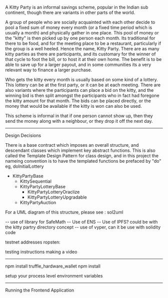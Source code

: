 A Kitty Party is an informal savings scheme, popular in the Indian sub continent, though there are variants in other parts of the world.

A group of people who are socially acquainted with each other decide to pool a fixed sum of money every month (or a fixed time period which is usually a month) and physically gather in one place. This pool of money or the "kitty" is then picked up by one person each month. Its traditional for there to be food, and for the meeting place to be a restaurant, particularly if the group is a well heeled. Hence the name, Kitty Party. There are as many kitty parties as there are participants, and its customary for the winner of that cycle to foot the bill, or to host it at their own home. The benefit is to be able to save up for a larger payout, and in some communities its a very relevant way to finance a larger purchase.

Who gets the kitty every month is usually based on some kind of a lottery. This lottery can be at the first party, or it can be at each meeting. There are also variants where the participants can place a bid on the kitty, and the winning bid is then split amongst the participants who in fact had foregone the kitty amount for that month. The bids can be placed directly, or the money that would be available if the kitty is won can also be used.

This scheme is informal in that if one person cannot show up, then they send the money along with a neighbour, or they drop it off the  next day.

----------------

Design Decisions

There is a base contract which imposes an overall structure, and descendant classes which implement key abstract functions. This is also called the Template Design Pattern for class design, and in this project the nameing convention is to have the templated functions be prefaced by "do" eg, doInitialLottery

- KittyPartyBase 
  - KittySequential
  - KittyPartyLotteryBase
    - KittyPartyLotteryOraclize
    - KittyPartyLotteryUpgradable
  - KittyPartyAuction

<embed an image or thumbnail>
For a UML diagram of this structure, please see :
sol2uml

-- use of library for SafeMath
-- Use of ENS
-- Use of IPFS? could be with the kitty partry directory concept
-- use of vyper, can it be use with solidity code

testnet addresses
ropsten:

testing instructions
making a video


---------

npm install truffle_hardware_wallet
npm install 

setup your process level environment variables

---------

Running the Frontend Application
